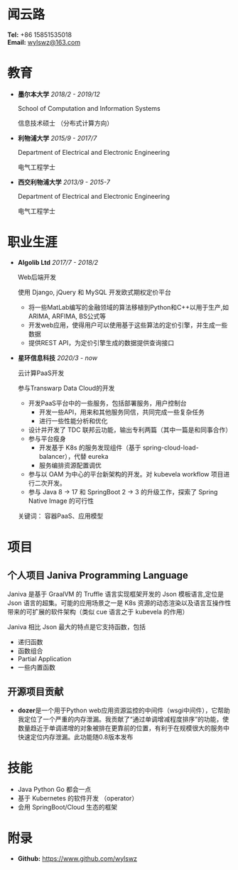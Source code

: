 <!-- font: frutiger -->

# 闻云路
**Tel:** +86 15851535018   
**Email:** wylswz@163.com

# 教育
- **墨尔本大学**
    *2018/2 - 2019/12*

    School of Computation and Information Systems

    信息技术硕士 （分布式计算方向）

- **利物浦大学**
    *2015/9 - 2017/7*

    Department of Electrical and Electronic Engineering

    电气工程学士


- **西交利物浦大学**
    *2013/9 - 2015-7*

    Department of Electrical and Electronic Engineering

    电气工程学士

# 职业生涯

- **Algolib Ltd** *2017/7 - 2018/2*
  
  Web后端开发

  使用 Django, jQuery 和 MySQL 开发欧式期权定价平台
  - 将一些MatLab编写的金融领域的算法移植到Python和C++以用于生产,如ARIMA, ARFIMA, BS公式等
  - 开发web应用，使得用户可以使用基于这些算法的定价引擎，并生成一些数据
  - 提供REST API，为定价引擎生成的数据提供查询接口

- **星环信息科技** *2020/3 - now*

  云计算PaaS开发

  参与Transwarp Data Cloud的开发

  - 开发PaaS平台中的一些服务，包括部署服务，用户控制台
    - 开发一些API，用来和其他服务同信，共同完成一些复杂任务
    - 进行一些性能分析和优化
  - 设计并开发了 TDC 联邦云功能，输出专利两篇（其中一篇是和同事合作）
  - 参与平台瘦身
    - 开发基于 K8s 的服务发现组件（基于 spring-cloud-load-balancer），代替 eureka
    - 服务编排资源配置调优
  - 参与以 OAM 为中心的平台新架构的开发。对 kubevela workflow 项目进行二次开发。
  - 参与 Java 8 -> 17 和 SpringBoot 2 -> 3 的升级工作，探索了 Spring Native Image 的可行性

  关键词： 容器PaaS、应用模型


# 项目

## 个人项目 Janiva Programming Language

Janiva 是基于 GraalVM 的 Truffle 语言实现框架开发的 Json 模板语言,定位是 Json 语言的超集。可能的应用场景之一是 K8s 资源的动态渲染以及语言互操作性带来的可扩展的软件架构（类似 cue 语言之于 kubevela 的作用）

Janiva 相比 Json 最大的特点是它支持函数，包括
- 递归函数
- 函数组合
- Partial Application
- 一些内置函数
  


## 开源项目贡献

  - **dozer**是一个用于Python web应用资源监控的中间件（wsgi中间件），它帮助我定位了一个严重的内存泄漏。我贡献了“通过单调增减程度排序”的功能，使数量趋近于单调递增的对象被排在更靠前的位置，有利于在规模很大的服务中快速定位内存泄漏。此功能随0.8版本发布


# 技能
- Java Python Go 都会一点
- 基于 Kubernetes 的软件开发 （operator）
- 会用 SpringBoot/Cloud 生态的框架


# 附录
- **Github:** https://www.github.com/wylswz